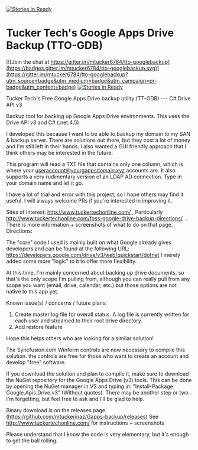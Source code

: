 [![Stories in Ready](https://badge.waffle.io/mtucker6784/tto-googlebackup.png?label=ready&title=Ready)](https://waffle.io/mtucker6784/tto-googlebackup)
# Tucker Tech's Google Apps Drive Backup (TTO-GDB)

[![Join the chat at https://gitter.im/mtucker6784/tto-googlebackup](https://badges.gitter.im/mtucker6784/tto-googlebackup.svg)](https://gitter.im/mtucker6784/tto-googlebackup?utm_source=badge&utm_medium=badge&utm_campaign=pr-badge&utm_content=badge)
[![Stories in Ready](https://badge.waffle.io/mtucker6784/tto-googlebackup.png?label=ready&title=Ready)](https://waffle.io/mtucker6784/tto-googlebackup)

Tucker Tech's Free Google Apps Drive backup utility (TT-GDB) --- C# Drive API v3

Backup tool for backing up Google Apps Drive environments. This uses the Drive API v3 and C# (.net 4.5)

I developed this because I want to be able to backup my domain to my SAN & backup server. There are solutions out there, but they cost a lot of money and I'm still left in their hands. I also wanted a GUI friendly approach that I think others may be interested in the future.

This program will read a TXT file that contains only one column, which is where your useraccount@yourgappsdomain.xyz accounts are. It also supports a very rudimentary version of an LDAP AD connection. Type in your domain name and let it go.

I have a lot of trial and error with this project, so I hope others may find it useful. I will always welcome PRs if you're interested in improving it.

Sites of interest: http://www.tuckertechonline.com/ , Particularly http://www.tuckertechonline.com/foss-google-drive-backup-directions/ ... There is more information + screenshots of what to do on that page.
Directions: 

The "core" code I used is mainly built on what Google already gives developers and can be found at the following URL: https://developers.google.com/drive/v3/web/quickstart/dotnet
I merely added some more "logic" to it to offer more flexibility.

At this time, I'm mainly concerned about backing up drive documents, so that's the only scope I'm pulling from, although you can really pull from any scope you want (email, drive, calendar, etc.) but those options are not native to this app yet.

Known issue(s) / concerns / future plans:

1. Create master log file for overall status. A log file is currently written for each user and streamed to their root drive directory.
2. Add restore feature

Hope this helps others who are looking for a similar solution!

The Syncfusion.com Winform controls are now necessary to compile this solution. the controls are free for those who want to create an account and develop "free" software. 

If you download the solution and plan to compile it, make sure to download the NuGet repository for the Google Apps Drive (v3) tools. This can be done by opening the NuGet manager in VS and typing in: "Install-Package Google.Apis.Drive.v3" (Without quotes). There may be another step or two I'm forgetting, but feel free to ask and I'll be glad to help.

Binary download is on the releases page (https://github.com/mtuckerinaz/Gapps-backup/releases)
See http://www.tuckertechonline.com/ for instructions + screenshots

Please understand that I know the code is very elementary, but it's enough to get the ball rolling.
